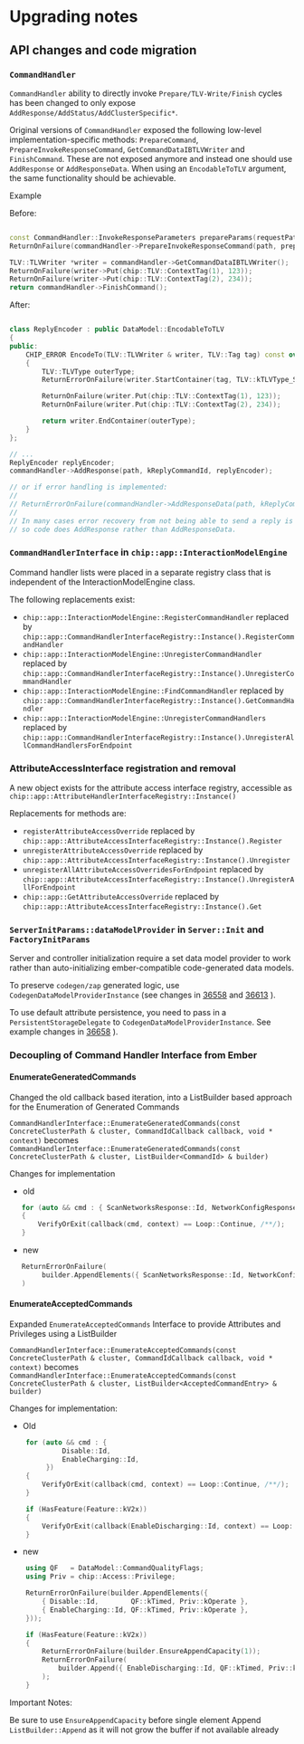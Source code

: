 # Upgrading notes

## API changes and code migration

### `CommandHandler`

`CommandHandler` ability to directly invoke `Prepare/TLV-Write/Finish` cycles
has been changed to only expose `AddResponse/AddStatus/AddClusterSpecific*`.

Original versions of `CommandHandler` exposed the following low-level
implementation-specific methods: `PrepareCommand`,
`PrepareInvokeResponseCommand`, `GetCommandDataIBTLVWriter` and `FinishCommand`.
These are not exposed anymore and instead one should use `AddResponse` or
`AddResponseData`. When using an `EncodableToTLV` argument, the same
functionality should be achievable.

Example

Before:

```cpp

const CommandHandler::InvokeResponseParameters prepareParams(requestPath);
ReturnOnFailure(commandHandler->PrepareInvokeResponseCommand(path, prepareParams));

TLV::TLVWriter *writer = commandHandler->GetCommandDataIBTLVWriter();
ReturnOnFailure(writer->Put(chip::TLV::ContextTag(1), 123));
ReturnOnFailure(writer->Put(chip::TLV::ContextTag(2), 234));
return commandHandler->FinishCommand();
```

After:

```cpp

class ReplyEncoder : public DataModel::EncodableToTLV
{
public:
    CHIP_ERROR EncodeTo(TLV::TLVWriter & writer, TLV::Tag tag) const override
    {
        TLV::TLVType outerType;
        ReturnErrorOnFailure(writer.StartContainer(tag, TLV::kTLVType_Structure, outerType));

        ReturnOnFailure(writer.Put(chip::TLV::ContextTag(1), 123));
        ReturnOnFailure(writer.Put(chip::TLV::ContextTag(2), 234));

        return writer.EndContainer(outerType);
    }
};

// ...
ReplyEncoder replyEncoder;
commandHandler->AddResponse(path, kReplyCommandId, replyEncoder);

// or if error handling is implemented:
//
// ReturnErrorOnFailure(commandHandler->AddResponseData(path, kReplyCommandId, replyEncoder));
//
// In many cases error recovery from not being able to send a reply is not easy or expected,
// so code does AddResponse rather than AddResponseData.

```

### `CommandHandlerInterface` in `chip::app::InteractionModelEngine`

Command handler lists were placed in a separate registry class that is
independent of the InteractionModelEngine class.

The following replacements exist:

-   `chip::app::InteractionModelEngine::RegisterCommandHandler` replaced by
    `chip::app::CommandHandlerInterfaceRegistry::Instance().RegisterCommandHandler`
-   `chip::app::InteractionModelEngine::UnregisterCommandHandler` replaced by
    `chip::app::CommandHandlerInterfaceRegistry::Instance().UnregisterCommandHandler`
-   `chip::app::InteractionModelEngine::FindCommandHandler` replaced by
    `chip::app::CommandHandlerInterfaceRegistry::Instance().GetCommandHandler`
-   `chip::app::InteractionModelEngine::UnregisterCommandHandlers` replaced by
    `chip::app::CommandHandlerInterfaceRegistry::Instance().UnregisterAllCommandHandlersForEndpoint`

### AttributeAccessInterface registration and removal

A new object exists for the attribute access interface registry, accessible as
`chip::app::AttributeHandlerInterfaceRegistry::Instance()`

Replacements for methods are:

-   `registerAttributeAccessOverride` replaced by
    `chip::app::AttributeAccessInterfaceRegistry::Instance().Register`
-   `unregisterAttributeAccessOverride` replaced by
    `chip::app::AttributeAccessInterfaceRegistry::Instance().Unregister`
-   `unregisterAllAttributeAccessOverridesForEndpoint` replaced by
    `chip::app::AttributeAccessInterfaceRegistry::Instance().UnregisterAllForEndpoint`
-   `chip::app::GetAttributeAccessOverride` replaced by
    `chip::app::AttributeAccessInterfaceRegistry::Instance().Get`

### `ServerInitParams::dataModelProvider` in `Server::Init` and `FactoryInitParams`

Server and controller initialization require a set data model provider to work
rather than auto-initializing ember-compatible code-generated data models.

To preserve `codegen/zap` generated logic, use
`CodegenDataModelProviderInstance` (see changes in
[36558](https://github.com/project-chip/connectedhomeip/pull/36558) and
[36613](https://github.com/project-chip/connectedhomeip/pull/36613) ).

To use default attribute persistence, you need to pass in a
`PersistentStorageDelegate` to `CodegenDataModelProviderInstance`. See example
changes in [36658](https://github.com/project-chip/connectedhomeip/pull/36658)
).

### Decoupling of Command Handler Interface from Ember

#### EnumerateGeneratedCommands

Changed the old callback based iteration, into a ListBuilder based approach for
the Enumeration of Generated Commands

`CommandHandlerInterface::EnumerateGeneratedCommands(const ConcreteClusterPath & cluster, CommandIdCallback callback, void * context)`
becomes
`CommandHandlerInterface::EnumerateGeneratedCommands(const ConcreteClusterPath & cluster, ListBuilder<CommandId> & builder)`

Changes for implementation

-   old

```cpp
   for (auto && cmd : { ScanNetworksResponse::Id, NetworkConfigResponse::Id, ConnectNetworkResponse::Id })
   {
       VerifyOrExit(callback(cmd, context) == Loop::Continue, /**/);
   }
```

-   new

```cpp
   ReturnErrorOnFailure(
        builder.AppendElements({ ScanNetworksResponse::Id, NetworkConfigResponse::Id, ConnectNetworkResponse::Id })
   )
```

#### EnumerateAcceptedCommands

Expanded `EnumerateAcceptedCommands` Interface to provide Attributes and
Privileges using a ListBuilder

`CommandHandlerInterface::EnumerateAcceptedCommands(const ConcreteClusterPath & cluster, CommandIdCallback callback, void * context)`
becomes
`CommandHandlerInterface::EnumerateAcceptedCommands(const ConcreteClusterPath & cluster, ListBuilder<AcceptedCommandEntry> & builder)`

Changes for implementation:

-   Old

```cpp
    for (auto && cmd : {
             Disable::Id,
             EnableCharging::Id,
         })
    {
        VerifyOrExit(callback(cmd, context) == Loop::Continue, /**/);
    }

    if (HasFeature(Feature::kV2x))
    {
        VerifyOrExit(callback(EnableDischarging::Id, context) == Loop::Continue, /**/);
    }
```

-   new

```cpp
    using QF   = DataModel::CommandQualityFlags;
    using Priv = chip::Access::Privilege;

    ReturnErrorOnFailure(builder.AppendElements({
        { Disable::Id,        QF::kTimed, Priv::kOperate },
        { EnableCharging::Id, QF::kTimed, Priv::kOperate },
    }));

    if (HasFeature(Feature::kV2x))
    {
        ReturnErrorOnFailure(builder.EnsureAppendCapacity(1));
        ReturnErrorOnFailure(
            builder.Append({ EnableDischarging::Id, QF::kTimed, Priv::kOperate})
        );
    }

```

Important Notes:

Be sure to use `EnsureAppendCapacity` before single element Append
`ListBuilder::Append` as it will not grow the buffer if not available already
